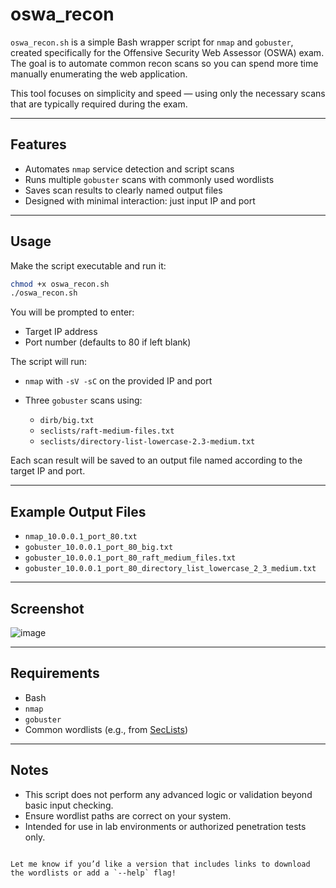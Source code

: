 
# oswa_recon

`oswa_recon.sh` is a simple Bash wrapper script for `nmap` and `gobuster`, created specifically for the Offensive Security Web Assessor (OSWA) exam. The goal is to automate common recon scans so you can spend more time manually enumerating the web application.

This tool focuses on simplicity and speed — using only the necessary scans that are typically required during the exam.

---

## Features

- Automates `nmap` service detection and script scans
- Runs multiple `gobuster` scans with commonly used wordlists
- Saves scan results to clearly named output files
- Designed with minimal interaction: just input IP and port

---

## Usage

Make the script executable and run it:

```bash
chmod +x oswa_recon.sh
./oswa_recon.sh
````

You will be prompted to enter:

* Target IP address
* Port number (defaults to 80 if left blank)

The script will run:

* `nmap` with `-sV -sC` on the provided IP and port
* Three `gobuster` scans using:

  * `dirb/big.txt`
  * `seclists/raft-medium-files.txt`
  * `seclists/directory-list-lowercase-2.3-medium.txt`

Each scan result will be saved to an output file named according to the target IP and port.

---

## Example Output Files

* `nmap_10.0.0.1_port_80.txt`
* `gobuster_10.0.0.1_port_80_big.txt`
* `gobuster_10.0.0.1_port_80_raft_medium_files.txt`
* `gobuster_10.0.0.1_port_80_directory_list_lowercase_2_3_medium.txt`

---

## Screenshot

![image](https://github.com/user-attachments/assets/6d3fd5db-73e4-496a-be0e-cfde9c926062)

---

## Requirements

* Bash
* `nmap`
* `gobuster`
* Common wordlists (e.g., from [SecLists](https://github.com/danielmiessler/SecLists))

---

## Notes

* This script does not perform any advanced logic or validation beyond basic input checking.
* Ensure wordlist paths are correct on your system.
* Intended for use in lab environments or authorized penetration tests only.

```

Let me know if you’d like a version that includes links to download the wordlists or add a `--help` flag!
```
